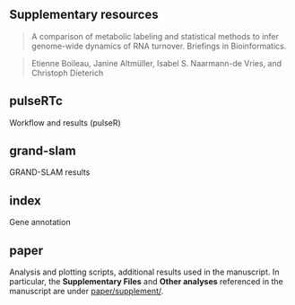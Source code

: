 ## Supplementary resources 

> A comparison of metabolic labeling and statistical methods to infer genome-wide dynamics of RNA turnover. 
> Briefings in Bioinformatics.

> Etienne Boileau, Janine Altm&uuml;ller, Isabel S. Naarmann-de Vries, and Christoph Dieterich

## pulseRTc

Workflow and results (pulseR)

## grand-slam

GRAND-SLAM results

## index

Gene annotation

## paper

Analysis and plotting scripts, additional results used in the manuscript. 
In particular, the **Supplementary Files** and **Other analyses** referenced in the manuscript are under [paper/supplement/](paper/supplement/).
